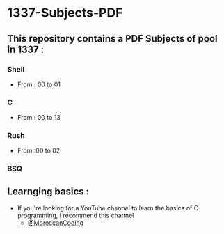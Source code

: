 # 1337-Subjects-PDF
 ## This repository contains a PDF Subjects of pool in 1337 :
   ### Shell
   -  From : 00 to 01
   ### C
   - From : 00 to 13
   ### Rush
   -  From :00 to 02
   ### BSQ


 ## Learnging basics :
   - If you're looking for a YouTube channel to learn the basics of C programming, I recommend this channel 
       - [@MoroccanCoding](https://www.youtube.com/@MoroccanCoding)
